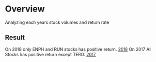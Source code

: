 # Overview
Analyzing each years stock volumes and return rate

## Result
On 2018 only ENPH and RUN stocks has positive return. [2018](https://github.com/jamesmoonusa/Challenge_2/blob/main/VBA_Challenge_2018.PNG)
On 2017 All Stocks has positive return except TERO. [2017](https://github.com/jamesmoonusa/Challenge_2/blob/main/VBA_Challenge_2017.PNG)

###
